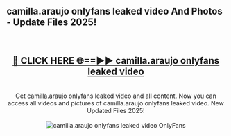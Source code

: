<h2>camilla.araujo onlyfans leaked video And Photos - Update Files 2025!</h2>
<br>
<div align="center">
<h2><a href="https://betterlinks.top/A2PfLJ" rel="nofollow">🔴 CLICK HERE 🌐==►► camilla.araujo onlyfans leaked video</a></h2>
<br>
Get camilla.araujo onlyfans leaked video and all content. Now you can access all videos and pictures of camilla.araujo onlyfans leaked video. New Updated Files 2025!
<br>
<br>
<a href="https://betterlinks.top/A2PfLJ" rel="nofollow" data-target="animated-image.originalLink"><img src="https://i.imgur.com/dJHk4Zq.gif" alt="camilla.araujo onlyfans leaked video OnlyFans" style="max-width: 100%; display: inline-block;" data-target="animated-image.originalImage"></a>
</div>
<br>